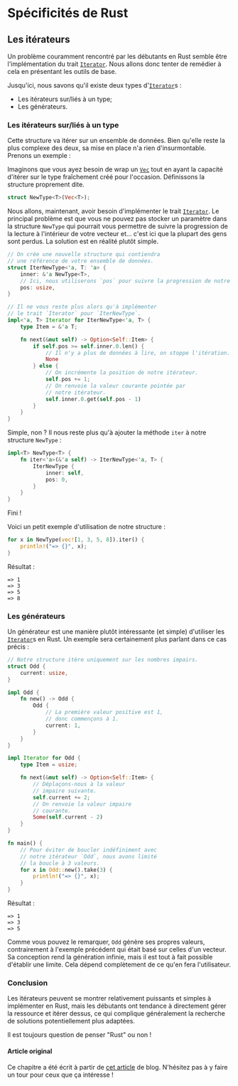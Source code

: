 # Spécificités de Rust

## Les itérateurs

Un problème couramment rencontré par les débutants en 
Rust semble être l'implémentation du trait [`Iterator`](https://doc.rust-lang.org/std/iter/trait.Iterator.html).
Nous allons donc tenter de remédier à cela en présentant les outils de base.

Jusqu'ici, nous savons qu'il existe deux types d'[`Iterator`](https://doc.rust-lang.org/std/iter/trait.Iterator.html)s :

- Les itérateurs sur/liés à un type;
- Les générateurs.

### Les itérateurs sur/liés à un type

Cette structure va itérer sur un ensemble de données. Bien qu'elle reste
la plus complexe des deux, sa mise en place n'a rien d'insurmontable.
Prenons un exemple :

Imaginons que vous ayez besoin de wrap un
[`Vec`](https://doc.rust-lang.org/std/vec/struct.Vec.html) tout en ayant
la capacité d'itérer sur le type fraîchement créé pour l'occasion.
Définissons la structure proprement dite.

```rust
struct NewType<T>(Vec<T>);
```

Nous allons, maintenant, avoir besoin d'implémenter le trait [`Iterator`](https://doc.rust-lang.org/std/iter/trait.Iterator.html).
Le principal problème est que vous ne pouvez pas stocker un paramètre dans la
structure `NewType` qui pourrait vous permettre de suivre la progression de la
lecture à l'intérieur de votre vecteur et... c'est ici que la plupart des 
gens sont perdus. La solution est en réalité plutôt simple.

```rust
// On crée une nouvelle structure qui contiendra
// une référence de votre ensemble de données.
struct IterNewType<'a, T: 'a> {
    inner: &'a NewType<T>,
    // Ici, nous utiliserons `pos` pour suivre la progression de notre itération.
    pos: usize,
}

// Il ne vous reste plus alors qu'à implémenter
// le trait `Iterator` pour `IterNewType`.
impl<'a, T> Iterator for IterNewType<'a, T> {
    type Item = &'a T;

    fn next(&mut self) -> Option<Self::Item> {
        if self.pos >= self.inner.0.len() {
            // Il n'y a plus de données à lire, on stoppe l'itération.
            None
        } else {
            // On incrémente la position de notre itérateur.
            self.pos += 1;
            // On renvoie la valeur courante pointée par
            // notre itérateur.
            self.inner.0.get(self.pos - 1)
        }
    }
}
```

Simple, non ? Il nous reste plus qu'à ajouter la méthode `iter` à notre structure `NewType` :

```rust
impl<T> NewType<T> {
    fn iter<'a>(&'a self) -> IterNewType<'a, T> {
        IterNewType {
            inner: self,
            pos: 0,
        }
    }
}
```

Fini !

Voici un petit exemple d'utilisation de notre structure :

```rust
for x in NewType(vec![1, 3, 5, 8]).iter() {
    println!("=> {}", x);
}
```

Résultat :

```
=> 1
=> 3
=> 5
=> 8
```

### Les générateurs

Un générateur est une manière plutôt intéressante (et simple) d'utiliser
les [`Iterator`](https://doc.rust-lang.org/std/iter/trait.Iterator.html)s en Rust.
Un exemple sera certainement plus parlant dans ce cas précis :

```rust
// Notre structure itère uniquement sur les nombres impairs.
struct Odd {
    current: usize,
}

impl Odd {
    fn new() -> Odd {
        Odd {
            // La première valeur positive est 1,
            // donc commençons à 1.
            current: 1,
        }
    }
}

impl Iterator for Odd {
    type Item = usize;

    fn next(&mut self) -> Option<Self::Item> {
        // Déplaçons-nous à la valeur
        // impaire suivante.
        self.current += 2;
        // On renvoie la valeur impaire
        // courante.
        Some(self.current - 2)
    }
}

fn main() {
    // Pour éviter de boucler indéfiniment avec
    // notre itérateur `Odd`, nous avons limité
    // la boucle à 3 valeurs.
    for x in Odd::new().take(3) {
        println!("=> {}", x);
    }
}
```

Résultat :

```
=> 1
=> 3
=> 5
```

Comme vous pouvez le remarquer, `Odd` génère ses propres valeurs, contrairement à l'exemple
précédent qui était basé sur celles d'un vecteur. Sa conception rend la génération infinie, mais
il est tout à fait possible d'établir une limite. Cela dépend complètement de ce qu'en fera l'utilisateur.

### Conclusion

Les itérateurs peuvent se montrer relativement puissants et simples à implémenter
en Rust, mais les débutants ont tendance à directement gérer la ressource et
itérer dessus, ce qui complique généralement la recherche de solutions
potentiellement plus adaptées.

Il est toujours question de penser "Rust" ou non !

#### Article original

Ce chapitre a été écrit à partir de [cet article](https://blog.guillaume-gomez.fr/articles/2017-03-09+Little+tour+of+multiple+iterators+implementation+in+Rust) de blog.
N'hésitez pas à y faire un tour pour ceux que ça intéresse !
